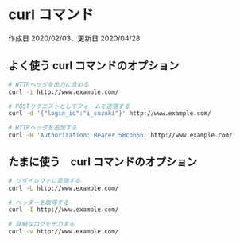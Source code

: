 # curl コマンド

作成日 2020/02/03、更新日 2020/04/28

## よく使う curl コマンドのオプション

```bash
# HTTPヘッダを出力に含める
curl -i http://www.example.com/

# POSTリクエストとしてフォームを送信する
curl -d '{"login_id":"i_suzuki"}' http://www.example.com/

# HTTPヘッダを追加する
curl -H 'Authorization: Bearer 58coh66' http://www.example.com/
```

## たまに使う　curl コマンドのオプション

```bash
# リダイレクトに追随する
curl -L http://www.example.com/

# ヘッダーを取得する
curl -I http://www.example.com/

# 詳細なログを出力する
curl -v http://www.example.com/
```
